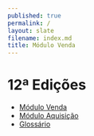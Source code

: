 ```yaml
---
published: true
permalink: /
layout: slate
filename: index.md
title: Módulo Venda
---  
```


# 12ª Edições

* [Módulo Venda](/modulo-venda)
* [Módulo Aquisição](/modulo-aquisicao)
* [Glossário](/glossario)